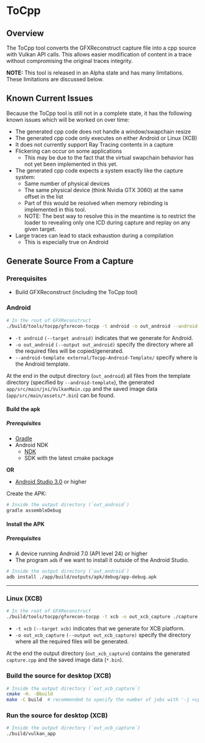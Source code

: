 # ToCpp

## Overview

The ToCpp tool converts the GFXReconstruct capture file into a cpp source with
Vulkan API calls.
This allows easier modification of content in a trace without compromising
the original traces integrity.

**NOTE:** This tool is released in an Alpha state and has many limitations.
These limitations are discussed below.

## Known Current Issues

Because the ToCpp tool is still not in a complete state, it has the following
known issues which will be worked on over time:

* The generated cpp code does not handle a window/swapchain resize
* The generated cpp code only executes on either Android or Linux (XCB)
* It does not currently support Ray Tracing contents in a capture
* Flickering can occur on some applications
  * This may be due to the fact that the virtual swapchain behavior has not yet
    been implemented in this yet.
* The generated cpp code expects a system exactly like the capture system:
  * Same number of physical devices
  * The same physical device (think Nvidia GTX 3060) at the same offset in the
    list
  * Part of this would be resolved when memory rebinding is implemented in this
    tool.
  * NOTE: The best way to resolve this in the meantime is to restrict the loader
    to revealing only one ICD during capture and replay on any given target.
* Large traces can lead to stack exhaustion during a compilation
  * This is especially true on Android

## Generate Source From a Capture

### Prerequisites
* Build GFXReconstruct (including the ToCpp tool)

### Android

```sh
# In the root of GFXReconstruct
./build/tools/tocpp/gfxrecon-tocpp -t android -o out_android --android-template external/Tocpp-Android-Template/ ./android_capture.gfxr
```

* `-t android` `(--target android)` indicates that we generate for Android.
* `-o out_android` `(--output out_android)` specify the directory where all the
  required files will be copied/generated.
* `--android-template external/Tocpp-Android-Template/` specify where is the
  Android template.

At the end in the output directory (`out_android`) all files from the template
directory (specified by `--android-template`), the generated
`app/src/main/jni/VulkanMain.cpp` and the saved image data
(`app/src/main/assets/*.bin`) can be found.

#### Build the apk

##### Prerequisites
* [Gradle](https://gradle.org/install/)
* Android NDK
    * [NDK](https://developer.android.com/ndk/downloads/index.html)
    * SDK with the latest cmake package

**OR**

* [Android Studio 3.0](https://developer.android.com/studio/index.html) or
  higher

Create the APK:

```sh
# Inside the output directory (`out_android`)
gradle assembleDebug
```

#### Install the APK

##### Prerequisites
* A device running Android 7.0 (API level 24) or higher
* The program `adb` if we want to install it outside of the Android Studio.

```sh
# Inside the output directory (`out_android`)
adb install ./app/build/outputs/apk/debug/app-debug.apk
```

---

### Linux (XCB)

```sh
# In the root of GFXReconstruct
./build/tools/tocpp/gfxrecon-tocpp -t xcb -o out_xcb_capture ./capture.gfxr
```

* `-t xcb` `(--target xcb)` indicates that we generate for XCB platform.
* `-o out_xcb_capture` `(--output out_xcb_capture)` specify the directory where
  all the required files will be generated.

At the end the output directory (`out_xcb_capture`) contains the generated
`capture.cpp` and the saved image data (`*.bin`).

### Build the source for desktop (XCB)

```sh
# Inside the output directory (`out_xcb_capture`)
cmake -H. -Bbuild
make -C build  # recommended to specify the number of jobs with '-j <cpu_num>'. For example: make -C build -j ${nproc}
```

### Run the source for desktop (XCB)

```sh
# Inside the output directory (`out_xcb_capture`)
./build/vulkan_app
```
